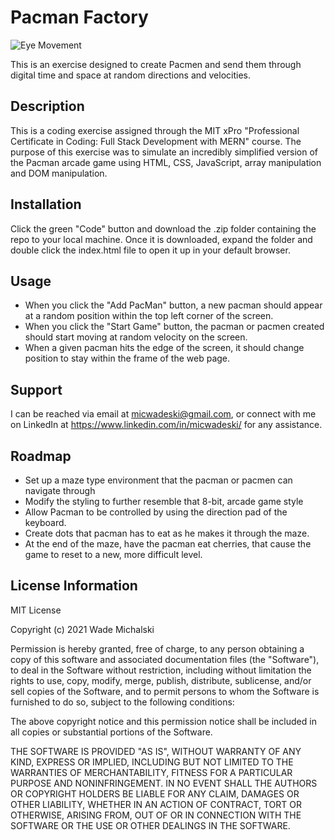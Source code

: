 # Pacman Factory

![Eye Movement](https://i.pinimg.com/564x/da/61/60/da61606b5c06cbac4330860b17ee6ad2.jpg)

This is an exercise designed to create Pacmen and send them through digital time and space at random directions and velocities.

## Description

This is a coding exercise assigned through the MIT xPro "Professional Certificate in Coding: Full Stack Development with MERN" course. The purpose of this exercise was to simulate an incredibly simplified version of the Pacman arcade game using HTML, CSS, JavaScript, array manipulation and DOM manipulation.

## Installation

Click the green "Code" button and download the .zip folder containing the repo to your local machine. Once it is downloaded, expand the folder and double click the index.html file to open it up in your default browser.

## Usage

* When you click the "Add PacMan" button, a new pacman should appear at a random position within the top left corner of the screen.
* When you click the "Start Game" button, the pacman or pacmen created should start moving at random velocity on the screen.
* When a given pacman hits the edge of the screen, it should change position to stay within the frame of the web page.

## Support

I can be reached via email at micwadeski@gmail.com, or connect with me on LinkedIn at https://www.linkedin.com/in/micwadeski/ for any assistance.

## Roadmap

* Set up a maze type environment that the pacman or pacmen can navigate through
* Modify the styling to further resemble that 8-bit, arcade game style
* Allow Pacman to be controlled by using the direction pad of the keyboard.
* Create dots that pacman has to eat as he makes it through the maze.
* At the end of the maze, have the pacman eat cherries, that cause the game to reset to a new, more difficult level.

## License Information

MIT License

Copyright (c) 2021 Wade Michalski

Permission is hereby granted, free of charge, to any person obtaining a copy
of this software and associated documentation files (the "Software"), to deal
in the Software without restriction, including without limitation the rights
to use, copy, modify, merge, publish, distribute, sublicense, and/or sell
copies of the Software, and to permit persons to whom the Software is
furnished to do so, subject to the following conditions:

The above copyright notice and this permission notice shall be included in all
copies or substantial portions of the Software.

THE SOFTWARE IS PROVIDED "AS IS", WITHOUT WARRANTY OF ANY KIND, EXPRESS OR
IMPLIED, INCLUDING BUT NOT LIMITED TO THE WARRANTIES OF MERCHANTABILITY,
FITNESS FOR A PARTICULAR PURPOSE AND NONINFRINGEMENT. IN NO EVENT SHALL THE
AUTHORS OR COPYRIGHT HOLDERS BE LIABLE FOR ANY CLAIM, DAMAGES OR OTHER
LIABILITY, WHETHER IN AN ACTION OF CONTRACT, TORT OR OTHERWISE, ARISING FROM,
OUT OF OR IN CONNECTION WITH THE SOFTWARE OR THE USE OR OTHER DEALINGS IN THE
SOFTWARE.
